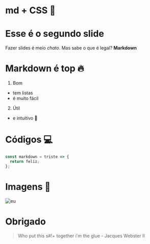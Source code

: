 # md + CSS 💖

# Esse é o segundo slide

Fazer slides é meio _chato_. Mas sabe o que é legal? **Markdown**

# Markdown é top 🔥

1. Bom

- tem listas
- é muito fácil

2. Útil

- e intuitivo 🥰

# Códigos 💻

```javascript
const markdown = triste => {
  return feliz;
};
```

# Imagens :rainbow:

![eu](IMG_1223.jpeg)

# Obrigado

> Who put this s#!+ together
> i'm the glue - Jacques Webster II
